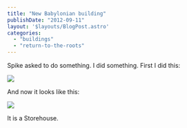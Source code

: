 ```yaml
---
title: "New Babylonian building"
publishDate: "2012-09-11"
layout: '$layouts/BlogPost.astro'
categories: 
  - "buildings"
  - "return-to-the-roots"
---
```


Spike asked to do something. I did something. First I did this:

![](/forum-rttr/new_people_storehouse.png)

And now it looks like this:

![](/forum-rttr/new_people_storehouse2.png)

It is a Storehouse.
